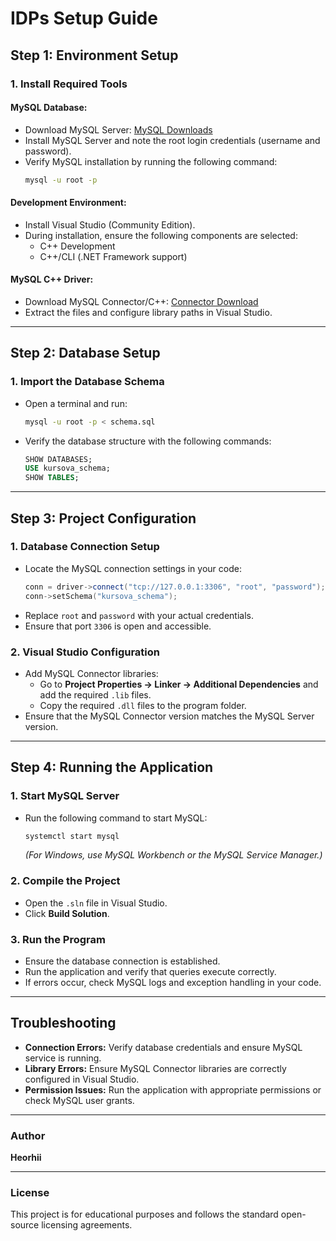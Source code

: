 # IDPs Setup Guide

## Step 1: Environment Setup

### 1. Install Required Tools

#### MySQL Database:
- Download MySQL Server: [MySQL Downloads](https://dev.mysql.com/downloads/)
- Install MySQL Server and note the root login credentials (username and password).
- Verify MySQL installation by running the following command:
  ```sh
  mysql -u root -p
  ```

#### Development Environment:
- Install Visual Studio (Community Edition).
- During installation, ensure the following components are selected:
  - C++ Development
  - C++/CLI (.NET Framework support)

#### MySQL C++ Driver:
- Download MySQL Connector/C++: [Connector Download](https://dev.mysql.com/downloads/connector/cpp/)
- Extract the files and configure library paths in Visual Studio.

---

## Step 2: Database Setup

### 1. Import the Database Schema
- Open a terminal and run:
  ```sh
  mysql -u root -p < schema.sql
  ```
- Verify the database structure with the following commands:
  ```sql
  SHOW DATABASES;
  USE kursova_schema;
  SHOW TABLES;
  ```

---

## Step 3: Project Configuration

### 1. Database Connection Setup
- Locate the MySQL connection settings in your code:
  ```cpp
  conn = driver->connect("tcp://127.0.0.1:3306", "root", "password");
  conn->setSchema("kursova_schema");
  ```
- Replace `root` and `password` with your actual credentials.
- Ensure that port `3306` is open and accessible.

### 2. Visual Studio Configuration
- Add MySQL Connector libraries:
  - Go to **Project Properties → Linker → Additional Dependencies** and add the required `.lib` files.
  - Copy the required `.dll` files to the program folder.
- Ensure that the MySQL Connector version matches the MySQL Server version.

---

## Step 4: Running the Application

### 1. Start MySQL Server
- Run the following command to start MySQL:
  ```sh
  systemctl start mysql
  ```
  *(For Windows, use MySQL Workbench or the MySQL Service Manager.)*

### 2. Compile the Project
- Open the `.sln` file in Visual Studio.
- Click **Build Solution**.

### 3. Run the Program
- Ensure the database connection is established.
- Run the application and verify that queries execute correctly.
- If errors occur, check MySQL logs and exception handling in your code.

---

## Troubleshooting
- **Connection Errors:** Verify database credentials and ensure MySQL service is running.
- **Library Errors:** Ensure MySQL Connector libraries are correctly configured in Visual Studio.
- **Permission Issues:** Run the application with appropriate permissions or check MySQL user grants.

---

### Author
**Heorhii**

---

### License
This project is for educational purposes and follows the standard open-source licensing agreements.

